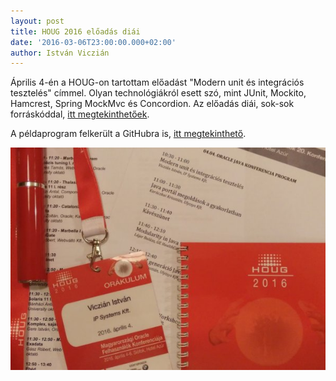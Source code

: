 ```yaml
---
layout: post
title: HOUG 2016 előadás diái
date: '2016-03-06T23:00:00.000+02:00'
author: István Viczián
---
```


Április 4-én a HOUG-on tartottam előadást "Modern unit és integrációs tesztelés" címmel. Olyan technológiákról
esett szó, mint JUnit, Mockito, Hamcrest, Spring MockMvc és Concordion. Az előadás diái, sok-sok forráskóddal,
[itt megtekinthetőek](/artifacts/2016-04-teszteles/teszteles.html).

A példaprogram felkerült a GitHubra is, [itt megtekinthető](https://github.com/vicziani/spring-training).

![HOUG tárgyak](/artifacts/posts/2016-03-06-houg-diak/houg-2016_600.jpg)

